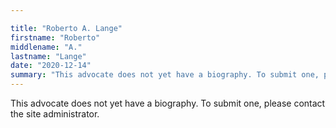 ```yaml
---

title: "Roberto A. Lange"
firstname: "Roberto"
middlename: "A."
lastname: "Lange"
date: "2020-12-14"
summary: "This advocate does not yet have a biography. To submit one, please contact the site administrator."
---
```

This advocate does not yet have a biography. To submit one, please contact the site administrator.

